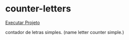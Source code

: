 # counter-letters

<a href="https://ricardocamarinha.github.io/simple-projects-js/counter-letters/index.html">Executar Projeto</a>

contador de letras simples. (name letter counter simple.)
